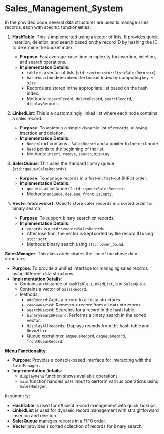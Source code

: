 # Sales_Management_System
In the provided code, several data structures are used to manage sales records, each with specific functionalities:

1. **HashTable**: This is implemented using a vector of lists. It provides quick insertion, deletion, and search based on the record ID by hashing the ID to determine the bucket index.
    - **Purpose**: Fast average-case time complexity for insertion, deletion, and search operations.
    - **Implementation Details**: 
        - `table` is a vector of lists (`std::vector<std::list<SalesRecord>>`).
        - `hashFunction` determines the bucket index by computing `key % size`.
        - Records are stored in the appropriate list based on the hash index.
        - Methods: `insertRecord`, `deleteRecord`, `searchRecord`, `displayRecords`.

2. **LinkedList**: This is a custom singly linked list where each node contains a sales record.
    - **Purpose**: To maintain a simple dynamic list of records, allowing insertion and deletion.
    - **Implementation Details**:
        - `Node` struct contains a `SalesRecord` and a pointer to the next node.
        - `head` points to the beginning of the list.
        - Methods: `insert`, `remove`, `search`, `display`.

3. **SalesQueue**: This uses the standard library queue (`std::queue<SalesRecord>`).
    - **Purpose**: To manage records in a first-in, first-out (FIFO) order.
    - **Implementation Details**:
        - `queue` is an instance of `std::queue<SalesRecord>`.
        - Methods: `enqueue`, `dequeue`, `front`, `isEmpty`.

4. **Vector (std::vector)**: Used to store sales records in a sorted order for binary search.
    - **Purpose**: To support binary search on records.
    - **Implementation Details**:
        - `records` is a `std::vector<SalesRecord>`.
        - After insertion, the vector is kept sorted by the record ID using `std::sort`.
        - Methods: binary search using `std::lower_bound`.

**SalesManager**: This class orchestrates the use of the above data structures.
- **Purpose**: To provide a unified interface for managing sales records using different data structures.
- **Implementation Details**:
    - Contains an instance of `HashTable`, `LinkedList`, and `SalesQueue`.
    - Contains a vector of `SalesRecord`.
    - Methods: 
        - `addRecord`: Adds a record to all data structures.
        - `removeRecord`: Removes a record from all data structures.
        - `searchRecord`: Searches for a record in the hash table.
        - `binarySearchRecord`: Performs a binary search in the sorted vector.
        - `displayAllRecords`: Displays records from the hash table and linked list.
        - Queue operations: `enqueueRecord`, `dequeueRecord`, `frontQueueRecord`.

**Menu Functionality**:
- **Purpose**: Provides a console-based interface for interacting with the `SalesManager`.
- **Implementation Details**:
    - `displayMenu` function shows available operations.
    - `main` function handles user input to perform various operations using `SalesManager`.

In summary:
- **HashTable** is used for efficient record management with quick lookups.
- **LinkedList** is used for dynamic record management with straightforward insertion and deletion.
- **SalesQueue** manages records in a FIFO order.
- **Vector** provides a sorted collection of records for binary search.
